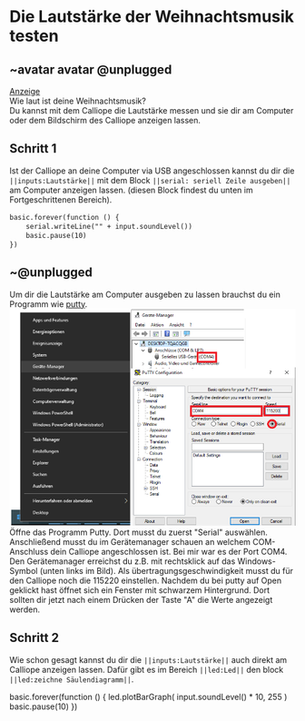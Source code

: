 # Die Lautstärke der Weihnachtsmusik testen
## ~avatar avatar @unplugged
[Anzeige](https://github.com/r00b1nh00d/weihnachtsmusiklautstaerke/blob/master/Laust%C3%A4rkeAnzeigen.gif?raw=true) <br>
Wie laut ist deine Weihnachtsmusik? <br>
Du kannst mit dem Calliope die Lautstärke messen und sie dir am Computer oder dem Bildschirm des Calliope anzeigen lassen.

## Schritt 1
Ist der Calliope an deine Computer via USB angeschlossen kannst du dir die ``||inputs:Lautstärke||`` mit dem Block ``||serial: seriell Zeile ausgeben||`` am Computer anzeigen lassen. (diesen Block findest du unten im Fortgeschrittenen Bereich). 

```blocks
basic.forever(function () {
    serial.writeLine("" + input.soundLevel())
    basic.pause(10)
})
```

## ~@unplugged 
Um dir die Lautstärke am Computer ausgeben zu lassen brauchst du ein Programm wie [putty](https://www.putty.org/). <br>
![puttyNutzen](https://github.com/r00b1nh00d/mandarinenklavier/blob/master/Puttynutzen.png?raw=true) <br>
Öffne das Programm Putty. Dort musst du zuerst "Serial" auswählen. Anschließend musst du im Gerätemanager schauen an welchem COM-Anschluss dein Calliope angeschlossen ist. Bei mir war es der Port COM4. Den Gerätemanager erreichst du z.B. mit rechtsklick auf das Windows-Symbol (unten links im Bild). Als übertragungsgeschwindigkeit musst du für den Calliope noch die 115220 einstellen. Nachdem du bei putty auf Open geklickt hast öffnet sich ein Fenster mit schwarzem Hintergrund. Dort sollten dir jetzt nach einem Drücken der Taste "A" die Werte angezeigt werden.



## Schritt 2
Wie schon gesagt kannst du dir die ``||inputs:Lautstärke||`` auch direkt am Calliope anzeigen lassen. Dafür gibt es im Bereich ``||led:Led||`` den block ``||led:zeichne Säulendiagramm||``.    


basic.forever(function () {
     led.plotBarGraph(
   input.soundLevel() * 10,
    255
    )
    basic.pause(10)
})
